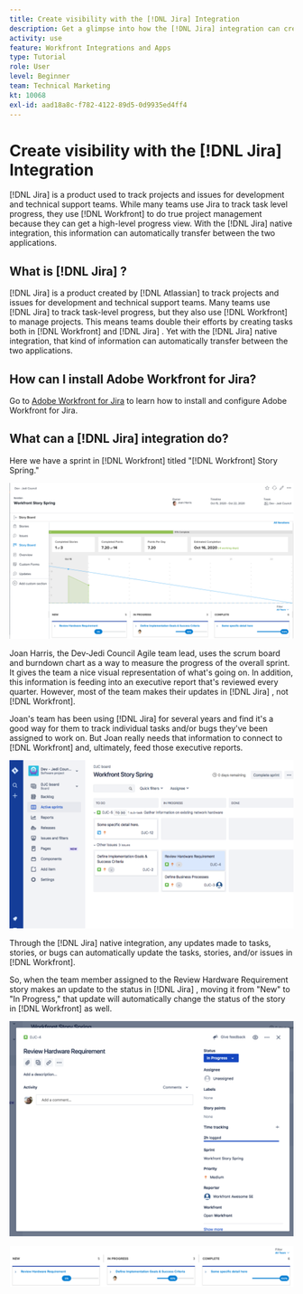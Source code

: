 ```yaml
---
title: Create visibility with the [!DNL Jira] Integration
description: Get a glimpse into how the [!DNL Jira] integration can create visibility into what your team is doing.
activity: use
feature: Workfront Integrations and Apps
type: Tutorial
role: User
level: Beginner
team: Technical Marketing
kt: 10068
exl-id: aad18a8c-f782-4122-89d5-0d9935ed4ff4
---
```

# Create visibility with the [!DNL Jira] Integration

[!DNL Jira]  is a product used to track projects and issues for development and technical support teams. While many teams use Jira to track task level progress, they use [!DNL Workfront] to do true project management because they can get a high-level progress view. With the [!DNL Jira]  native integration, this information can automatically transfer between the two applications.

## What is [!DNL Jira] ?

[!DNL Jira]  is a product created by [!DNL Atlassian] to track projects and issues for development and technical support teams. Many teams use [!DNL Jira]  to track task-level progress, but they also use [!DNL Workfront] to manage projects. This means teams double their efforts by creating tasks both in [!DNL Workfront] and [!DNL Jira] . Yet with the [!DNL Jira]  native integration, that kind of information can automatically transfer between the two applications.

## How can I install Adobe Workfront for Jira?

Go to [Adobe Workfront for Jira](https://experienceleague.adobe.com/docs/workfront/using/adobe-workfront-integrations/workfront-for-jira/workfront-for-jira.html?lang=en) to learn how to install and configure Adobe Workfront for Jira.

## What can a [!DNL Jira]  integration do?

Here we have a sprint in [!DNL Workfront] titled "[!DNL Workfront] Story Spring."

![Storyboard burndown chart](assets/Jira01.png)

Joan Harris, the Dev-Jedi Council Agile team lead, uses the scrum board and burndown chart as a way to measure the progress of the overall sprint. It gives the team a nice visual representation of what's going on. In addition, this information is feeding into an executive report that's reviewed every quarter. However, most of the team makes their updates in [!DNL Jira] , not [!DNL Workfront].

Joan's team has been using [!DNL Jira]  for several years and find it's a good way for them to track individual tasks and/or bugs they've been assigned to work on. But Joan really needs that information to connect to [!DNL Workfront] and, ultimately, feed those executive reports.

![Jira Storyboard](assets/Jira02.png)

Through the [!DNL Jira]  native integration, any updates made to tasks, stories, or bugs can automatically update the tasks, stories, and/or issues in [!DNL Workfront].

So, when the team member assigned to the Review Hardware Requirement story makes an update to the status in [!DNL Jira] , moving it from "New" to "In Progress," that update will automatically change the status of the story in [!DNL Workfront] as well.

![Jira status page](assets/Jira03.png)

![Status columns](assets/Jira04.png)
